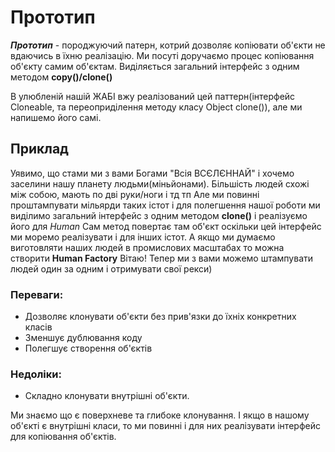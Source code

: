  # Прототип
 
 ***_Прототип_*** - породжуючий патерн, котрий дозволяє копіювати об'єкти не вдаючись в їхню реалізацію.
  Ми посуті доручаємо процес копіювання об'єкту самим об'єктам.
  Виділяється загальний інтерфейс з одним методом **copy()/clone()**
  
  В улюбленій нашій ЖАБІ вжу реалізований цей паттерн(інтерфейс Cloneable, та переоприділення методу класу Object clone()), але ми напишемо його самі.
 
 ## Приклад
    
  Уявимо, що стами ми з вами Богами "Всія ВСЄЛЄННАЙ" і хочемо заселини нашу планету людьми(міньйонами). Більшість людей схожі між собою, мають по дві руки/ноги і тд тп
  Але ми повинні проштампувати мільярди таких істот і для полегшення нашої роботи ми виділимо загальний інтерфейс з одним методом **clone()** і реалізуємо його для *Human*
  Сам метод повертає там об'єкт оскільки цей інтерфейс ми моремо реалізувати і для інших істот.
  А якщо ми думаємо виготовляти наших людей в промислових масштабах то можна створити **Human Factory**
  Вітаю! Тепер ми з вами можемо штампувати людей один за одним і отримувати свої рекси)

 
### Переваги:
 - Дозволяє клонувати об'єкти без прив'язки до їхніх конкретних класів
 - Зменшує дублювання коду
 - Полегшує створення об'єктів

 
### Недоліки:
 - Складно клонувати внутрішні об'єкти.
 
 Ми знаємо що є поверхневе та глибоке клонування. І якщо в нашому об'єкті є внутрішні класи, то ми повинні
  і для них реалізувати інтерфейс для копіювання об'єктів.

 

